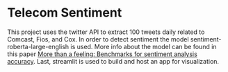 # Telecom Sentiment 

This project uses the twitter API to extract 100 tweets daily related to Comcast, Fios, and Cox.
In order to detect sentiment the model sentiment-roberta-large-english is used. More info about the model can be found in this paper [More than a feeling: Benchmarks for sentiment analysis accuracy](https://papers.ssrn.com/sol3/papers.cfm?abstract_id=3489963).
Last, streamlit is used to build and host an app for visualization. 